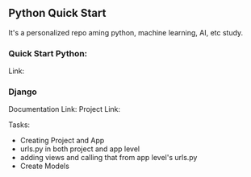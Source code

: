 ## Python Quick Start
It's a personalized repo aming python, machine learning, AI, etc study.

### Quick Start Python:
Link: 



### Django
Documentation Link: 
Project Link: 

Tasks:
- Creating Project and App
- urls.py in both project and app level
- adding views and calling that from app level's urls.py
- Create Models